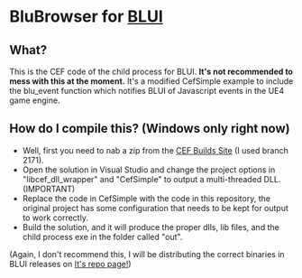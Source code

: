 # BluBrowser for [BLUI](https://github.com/AaronShea/BLUI)

## What?
This is the CEF code of the child process for BLUI. **It's not recommended to mess with this at the moment.** It's a modified CefSimple example to include the blu_event function which notifies BLUI of Javascript events in the UE4 game engine.

## How do I compile this? (Windows only right now)
* Well, first you need to nab a zip from the [CEF Builds Site](http://cefbuilds.com/) (I used branch 2171).
* Open the solution in Visual Studio and change the project options in "libcef\_dll\_wrapper" and "CefSimple" to output a multi-threaded DLL. (IMPORTANT)
* Replace the code in CefSimple with the code in this repository, the original project has some configuration that needs to be kept for output to work correctly.
* Build the solution, and it will produce the proper dlls, lib files, and the child process exe in the folder called "out".

(Again, I don't recommend this, I will be distributing the correct binaries in BLUI releases on [It's repo page!](https://github.com/AaronShea/BLUI))
